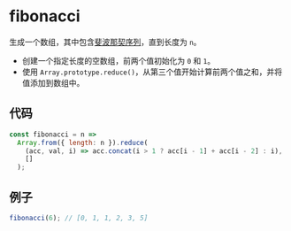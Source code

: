 # fibonacci

生成一个数组，其中包含[斐波那契序列](https://baike.baidu.com/item/%E6%96%90%E6%B3%A2%E9%82%A3%E5%A5%91%E6%95%B0%E5%88%97/99145?fr=aladdin)，直到长度为 `n`。

- 创建一个指定长度的空数组，前两个值初始化为 `0` 和 `1`。
- 使用 `Array.prototype.reduce()`，从第三个值开始计算前两个值之和，并将值添加到数组中。

## 代码

```js
const fibonacci = n =>
  Array.from({ length: n }).reduce(
    (acc, val, i) => acc.concat(i > 1 ? acc[i - 1] + acc[i - 2] : i),
    []
  );
```

## 例子

```js
fibonacci(6); // [0, 1, 1, 2, 3, 5]
```
